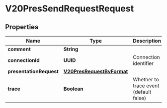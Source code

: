 

# V20PresSendRequestRequest


## Properties

Name | Type | Description | Notes
------------ | ------------- | ------------- | -------------
**comment** | **String** |  |  [optional]
**connectionId** | **UUID** | Connection identifier | 
**presentationRequest** | [**V20PresRequestByFormat**](V20PresRequestByFormat.md) |  | 
**trace** | **Boolean** | Whether to trace event (default false) |  [optional]



